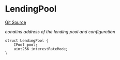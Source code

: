 # LendingPool
[Git Source](https://github.com/seamless-protocol/ilm/blob/48784a426e4cb443b1c1c50d60f0a500ac8f6c1a/src/types/DataTypes.sol)

*conatins address of the lending pool and configuration*


```solidity
struct LendingPool {
    IPool pool;
    uint256 interestRateMode;
}
```

